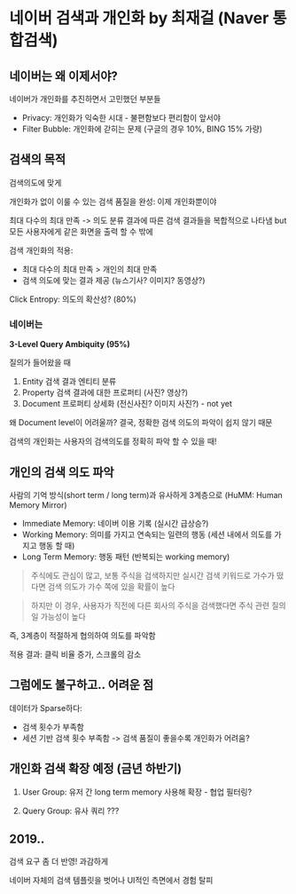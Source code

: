 # 네이버 검색과 개인화 by 최재걸 (Naver 통합검색)

## 네이버는 왜 이제서야?

네이버가 개인화를 추진하면서 고민했던 부분들

- Privacy: 개인화가 익숙한 시대 - 불편함보다 편리함이 앞서야
- Filter Bubble: 개인화에 갇히는 문제 (구글의 경우 10%, BING 15% 가량)

## 검색의 목적

검색의도에 맞게

개인화가 없이 이룰 수 있는 검색 품질을 완성: 이제 개인화뿐이야

최대 다수의 최대 만족 -> 의도 분류 결과에 따른 검색 결과들을 복합적으로 나타냄 but 모든 사용자에게 같은 화면을 출력 할 수 밖에

검색 개인화의 적용:

- 최대 다수의 최대 만족 > 개인의 최대 만족
- 검색 의도에 맞는 결과 제공 (뉴스기사? 이미지? 동영상?)

Click Entropy: 의도의 확산성? (80%)

### 네이버는

**3-Level Query Ambiquity (95%)**

질의가 들어왔을 때

1. Entity 검색 결과 엔티티 분류
2. Property 검색 결과에 대한 프로퍼티 (사진? 영상?)
3. Document 프로퍼티 상세화 (전신사진? 이미지 사진?) - not yet

왜 Document level이 어려울까? 결국, 정확한 검색 의도의 파악이 쉽지 않기 때문

검색의 개인화는 사용자의 검색의도를 정확히 파악 할 수 있을 때!

## 개인의 검색 의도 파악

사람의 기억 방식(short term / long term)과 유사하게 3계층으로 (HuMM: Human Memory Mirror)

- Immediate Memory: 네이버 이용 기록 (실시간 급상승?)
- Working Memory: 의미를 가지고 연속되는 일련의 행동 (세션 내에서 의도를 가지고 행동 할 때)
- Long Term Memory: 행동 패턴 (반복되는 working memory)

> 주식에도 관심이 많고, 보통 주식을 검색하지만 실시간 검색 키워드로 가수가 떴다면 검색 의도가 가수 쪽에 있을 확률이 높다

> 하지만 이 경우, 사용자가 직전에 다른 회사의 주식을 검색했다면 주식 관련 질의일 가능성이 높다

즉, 3계층이 적절하게 협의하여 의도를 파악함

적용 결과: 클릭 비율 증가, 스크롤의 감소

## 그럼에도 불구하고.. 어려운 점

데이터가 Sparse하다:

- 검색 횟수가 부족함
- 세션 기반 검색 횟수 부족함 -> 검색 품질이 좋을수록 개인화가 어려움?

## 개인화 검색 확장 예정 (금년 하반기)

1. User Group: 유저 간 long term memory 사용해 확장 - 협업 필터링?

2. Query Group: 유사 쿼리 ???

## 2019..

검색 요구 좀 더 반영! 과감하게

네이버 자체의 검색 템플릿을 벗어나 UI적인 측면에서 경험 탈피
